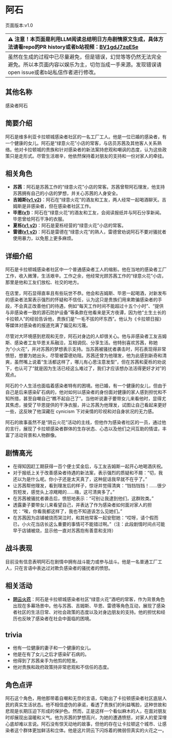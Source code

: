 # 阿石
页面版本:v1.0
 

| :warning: 注意！本页面是利用LLM阅读总结明日方舟剧情原文生成，具体方法请看repo的PR history或者b站视频：[BV1gdJ7zqESe](https://www.bilibili.com/video/BV1gdJ7zqESe/)         |
|:----------------------------|
| 虽然在生成的过程中已尽量避免，但是错误，幻觉等等仍然无法完全避免。所以本页面内容以娱乐为主，切勿当成一手来源。发现错误请open issue或者b站私信作者进行修改。|



## 其他名称
感染者阿石
## 简要介绍
阿石是维多利亚卡拉顿城感染者社区的一名工厂工人。他是一位已婚的感染者，有一个健康的女儿。阿石是“绿意火花”小店的常客，与店员苏茜及其他客人关系熟络。他对卡拉顿城的贵族和针对感染者的新法案持悲观和嘲讽的态度，认为这些政策只是走形式。尽管生活艰辛，他依然保持着对朋友的支持和一份对家人的牵挂。
## 相关角色
-   **苏茜**：阿石是苏茜工作的“绿意火花”小店的常客。苏茜曾帮阿石理发，他支持苏茜拥有自己的小店的梦想，并关心苏茜的人身安全。
-   **吉姆斯([v1](extended_char_ji_mu_si.md),[v2](../char_v3/extended_char_ji_mu_si.md))**：阿石在“绿意火花”的酒友和工友，两人经常一起喝酒聊天。吉姆斯是非感染者，但在感染者社区工作。
-   **毕恩([v1](extended_char_bi_en.md))**：阿石在“绿意火花”的酒友和工友，会阅读报纸并与阿石分享新闻。毕恩曾给阿石干净的衣服。
-   **夏栎([v1](char_492_quercu.md),[v2](../char_v3/char_492_quercu.md))**：阿石是夏栎经营的“绿意火花”小店的常客。
-   **雷德([v1](extended_char_lei_de.md),[v2](../char_v3/extended_char_lei_de.md))**：阿石是雷德在“绿意火花”的熟人，雷德曾劝说阿石不要对骚扰者使用暴力，以免惹上更多麻烦。
## 详细介绍
阿石是卡拉顿城感染者社区中一个普通感染者工人的缩影。他在当地的感染者工厂工作，收入微薄，生活艰辛。工作之余，他经常光顾苏茜工作的“绿意火花”小店，那里是他和工友们放松、社交的地方。

在店里，阿石显得直率且有些玩世不恭。他会和吉姆斯、毕恩一起喝酒，对新发布的感染者法案表示强烈的怀疑和不信任，认为这只是贵族们用来欺骗感染者的手段，不会真正改善他们的待遇，例如“每天工作时间不能超过十五个小时”、“提供与非感染者一致的源石防护设备”等条款在他看来是天方夜谭，因为他“土生土长的卡拉顿人”的经验告诉他，贵族们是“一毛不拔的坏东西”。他认为《卡拉顿日报》等媒体对感染者的报道充满了偏见和污蔑。

尽管对大环境感到悲观和无奈，阿石对身边的人却很关心。他与非感染者工友吉姆斯、感染者工友毕恩关系融洽，互相调侃、分享生活。他特别喜欢苏茜，称她为“小火花”，并对苏茜的梦想表示支持。当苏茜被骚扰者袭击时，阿石表现得非常愤怒，想要为她出头，尽管被雷德劝阻。苏茜还曾为他理发，他为此感到新奇和清爽，虽然嘴上说着“生活都这样了，哪儿有心思注意发型”，但在苏茜和夏栎的劝说下，也认可了“就是因为生活已经这么难过了，我们才应该想办法活得更好才对”的观点。

阿石的个人生活也面临着感染者特有的困境。他已婚，有一个健康的女儿，但由于自己是后来感染矿石病的，他对如何以感染者的身份面对健康的家人感到担忧和不知所措，甚至自嘲自己“瞧不起自己了”。当他听说妻子要带女儿来看他时，显得尤其焦虑，接受了毕恩提供的干净衣服，并让苏茜为他理发，试图让自己看起来更好一些，这反映了他深藏在 cynicism 下对亲情的珍视和对自身状况的无力感。

阿石的故事虽然不是“阴云火花”活动的主线，但他作为感染者社区的一员，通过他的言行，展现了卡拉顿感染者群体的生存状态、心态以及他们之间互助的情谊，丰富了活动背景和人物群像。
## 剧情高光
- 在得知因赶工期获得一百个便士奖金后，与工友吉姆斯一起开心地喝酒庆祝。
- 对于报纸上关于改善感染者待遇的新法案，表示强烈的质疑和不屑：“切，我还以为是什么呢。你小子还是太天真了，这种屁话我早就不在乎了。”
- 让苏茜帮他理发，看到理发后的样子，惊讶并觉得清爽：“铛铛铛铛！......很少剪短发，感觉头上凉飕飕的......嗨，这可清爽多了。”
- 在苏茜被骚扰者袭击后，愤怒地表示：“可别让我逮到他们，这群败类。”
- 透露妻子要带女儿来看望自己，并表达了作为感染者如何面对家人的担忧：“唉，你看我都这样了，我也不知道该怎么见她们。”
- 在苏茜因为店铺被烧而哭泣时，和其他常客一起安慰她：“哎呀，请个假而已，小火花当店长这么重要的事情可不能错过啊。”（注：此段剧情时间点可能早于店铺被烧，显示他一直对苏茜抱有善意和支持）
## 战斗表现
目前没有信息表明阿石在剧情中拥有战斗能力或参与战斗。他是一名普通工厂工人，只在言语中表达过对欺负感染者的骚扰者的愤怒。
## 相关活动
-   **[阴云火花](../stories/act10mini.md)**：阿石是卡拉顿城感染者社区“绿意火花”酒吧的常客，作为背景角色出现在多幕场景中。他与苏茜、吉姆斯、毕恩、雷德等角色互动，展现了感染者社区的生活日常、对社会政策的态度以及对身边朋友的支持。他的担忧和经历也反映了感染者在社会中面临的困境。
## trivia
- 他有一位健康的妻子和一个健康的女儿。
- 他是在有了女儿之后才感染矿石病的。
- 他得到了苏茜亲手为他剪的短发。
- 他对贵族和政府政策持非常悲观和不信任的态度。
## 角色点评
阿石这个角色，用他那带着自嘲和无奈的言语，勾勒出了卡拉顿感染者社区底层人民的真实生活状态。他不相信虚伪的承诺，看透了贵族们的利益嘴脸，这种世故和悲观是长期压迫下形成的保护色。然而，正是这样一个看似麻木的人，在面对朋友时却展现出温暖和义气。他为苏茜的梦想高兴，为她的遭遇愤怒，对家人的爱深埋心底却难以言说。阿石没有惊天动地的故事，但他的存在让卡拉顿这个城市、让感染者这个群体更加鲜活和立体。他是这片阴云下闪烁着的微弱但真实的火花之一。